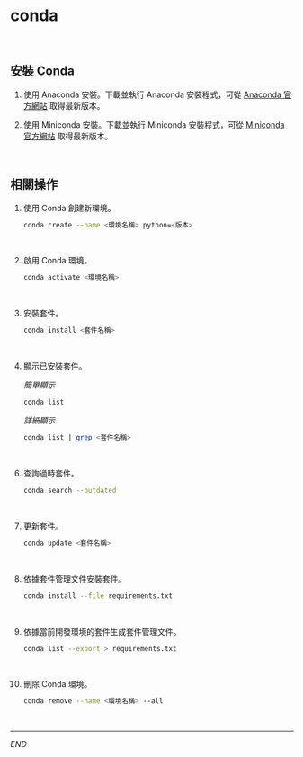 # conda

<br>

## 安裝 Conda

1. 使用 Anaconda 安裝。下載並執行 Anaconda 安裝程式，可從 [Anaconda 官方網站](https://www.anaconda.com/products/distribution) 取得最新版本。

2. 使用 Miniconda 安裝。下載並執行 Miniconda 安裝程式，可從 [Miniconda 官方網站](https://docs.conda.io/en/latest/miniconda.html) 取得最新版本。

<br>

## 相關操作

1. 使用 Conda 創建新環境。

    ```bash
    conda create --name <環境名稱> python=<版本>
    ```

<br>

2. 啟用 Conda 環境。

    ```bash
    conda activate <環境名稱>
    ```

<br>

3. 安裝套件。

    ```bash
    conda install <套件名稱>
    ```

<br>

4. 顯示已安裝套件。

    _簡單顯示_

    ```bash
    conda list
    ```

    _詳細顯示_

    ```bash
    conda list | grep <套件名稱>
    ```

<br>

6. 查詢過時套件。

    ```bash
    conda search --outdated
    ```

<br>

7. 更新套件。

    ```bash
    conda update <套件名稱>
    ```

<br>

8. 依據套件管理文件安裝套件。

    ```bash
    conda install --file requirements.txt
    ```

<br>

9. 依據當前開發環境的套件生成套件管理文件。

    ```bash
    conda list --export > requirements.txt
    ```

<br>

10. 刪除 Conda 環境。

    ```bash
    conda remove --name <環境名稱> --all
    ```

<br>

___

_END_
